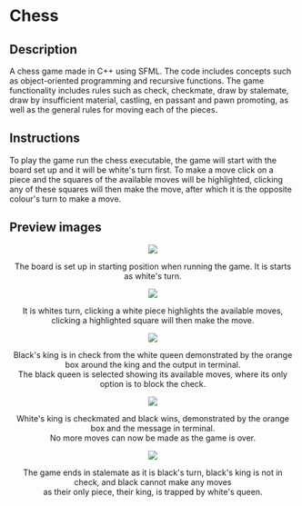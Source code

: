 # Chess

## Description
A chess game made in C++ using SFML. The code includes concepts such as object-oriented programming and recursive functions.
The game functionality includes rules such as check, checkmate, draw by stalemate, draw by insufficient material, castling, en passant and pawn promoting, as well as the general rules for moving each of the pieces.

## Instructions
To play the game run the chess executable, the game will start with the board set up and it will be white's turn first.
To make a move click on a piece and the squares of the available moves will be highlighted, clicking any of these squares will then make the move, after which it is the opposite colour's turn to make a move.

## Preview images
<div align="center">
  <img src="https://github.com/liamblaschka/image-repo/blob/Chess/start.png?raw=true">
  <p>The board is set up in starting position when running the game. It is starts as white's turn.</p>
  <img src="https://github.com/liamblaschka/image-repo/blob/Chess/select_piece.png?raw=true">
  <p>
    It is whites turn, clicking a white piece highlights the available moves,<br>
    clicking a highlighted square will then make the move.
  </p>
  <img src="https://github.com/liamblaschka/image-repo/blob/Chess/check.png?raw=true">
  <p>
    Black's king is in check from the white queen demonstrated by the orange box around the king and the output in terminal.<br>
    The black queen is selected showing its available moves, where its only option is to block the check.
  </p>
  <img src="https://github.com/liamblaschka/image-repo/blob/Chess/checkmate.png?raw=true">
  <p>
    White's king is checkmated and black wins, demonstrated by the orange box and the message in terminal.<br>
    No more moves can now be made as the game is over.
  </p>
  <img src="https://github.com/liamblaschka/image-repo/blob/Chess/stalemate.png?raw=true">
  <p>
    The game ends in stalemate as it is black's turn, black's king is not in check, and black cannot make any moves<br>
    as their only piece, their king, is trapped by white's queen.
  </p>
</div>


